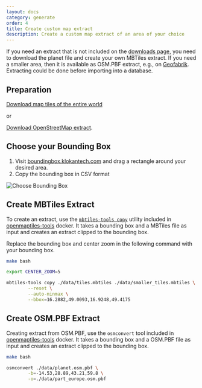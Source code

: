 ```yaml
---
layout: docs
category: generate
order: 4
title: Create custom map extract
description: Create a custom map extract of an area of your choice
---
```


If you need an extract that is not included on the [downloads page](http://openmaptiles.org/downloads), you need to download the planet file and create your own MBTiles extract. If you need a smaller area, then it is available as OSM.PBF extract, e.g., on [Geofabrik](https://geofabrik.de/). Extracting could be done before importing into a database.

## Preparation

[Download map tiles of the entire world](https://data.maptiler.com/downloads/planet/)

or 

[Download OpenStreetMap extract](https://download.geofabrik.de/).

## Choose your Bounding Box

1. Visit [boundingbox.klokantech.com](http://boundingbox.klokantech.com/) and drag a rectangle around your desired area.
2. Copy the bounding box in CSV format

![Choose Bounding Box](/media/choose-bounding-box.png)

## Create MBTiles Extract

To create an extract, use the [`mbtiles-tools copy`](https://github.com/openmaptiles/openmaptiles-tools/blob/master/bin/mbtiles-tools) utility included in [openmaptiles-tools](https://github.com/openmaptiles/openmaptiles-tools/) docker. It takes a bounding box and a MBTiles file as input and creates an extract clipped to the bounding box.

Replace the bounding box and center zoom in the following command with your bounding box.

```bash
make bash

export CENTER_ZOOM=5

mbtiles-tools copy ./data/tiles.mbtiles ./data/smaller_tiles.mbtiles \
        --reset \
        --auto-minmax \
        --bbox=16.2882,49.0093,16.9248,49.4175
```

## Create OSM.PBF Extract

Creating extract from OSM.PBF, use the `osmconvert` tool included in [openmaptiles-tools](https://github.com/openmaptiles/openmaptiles-tools/) docker. It takes a bounding box and a OSM.PBF file as input and creates an extract clipped to the bounding box.

```bash
make bash

osmconvert ./data/planet.osm.pbf \
        -b=-14.53,28.89,43.21,59.8 \
        -o=./data/part_europe.osm.pbf
```
